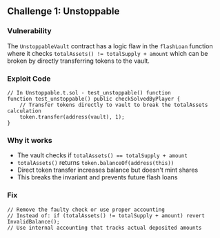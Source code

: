 ## Challenge 1: Unstoppable

### Vulnerability
The `UnstoppableVault` contract has a logic flaw in the `flashLoan` function where it checks `totalAssets() != totalSupply + amount` which can be broken by directly transferring tokens to the vault.

### Exploit Code
```solidity
// In Unstoppable.t.sol - test_unstoppable() function
function test_unstoppable() public checkSolvedByPlayer {
    // Transfer tokens directly to vault to break the totalAssets calculation
    token.transfer(address(vault), 1);
}
```

### Why it works
- The vault checks if `totalAssets() == totalSupply + amount`
- `totalAssets()` returns `token.balanceOf(address(this))`
- Direct token transfer increases balance but doesn't mint shares
- This breaks the invariant and prevents future flash loans

### Fix
```solidity
// Remove the faulty check or use proper accounting
// Instead of: if (totalAssets() != totalSupply + amount) revert InvalidBalance();
// Use internal accounting that tracks actual deposited amounts
```
